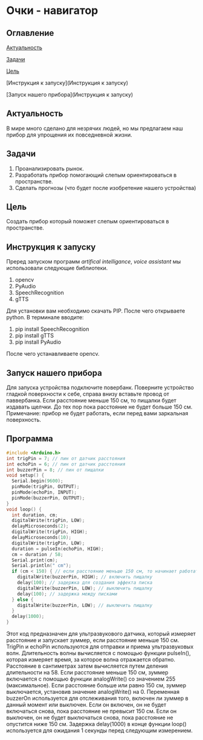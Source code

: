 # Очки - навигатор

## Оглавление
[Актуальность](Актуальность)

[Задачи](Задачи)

[Цель](Цель)

[Инструкция к запуску](Инструкция к запуску)

[Запуск нашего прибора](Инструкция к запуску)

## Актуальность
В мире много сделано для незрячих людей, но мы предлагаем наш прибор для упрощения их повседневной жизни.

## Задачи
1) Проанализировать рынок.
2) Разработать прибор помогающий слепым ориентироваться в пространстве.
3) Сделать прогнозы (что будет после изобретение нашего устройства)

## Цель

Создать прибор который поможет слепым ориентироваться в пространстве. 


## Инструкция к запуску

Преред запуском программ  *artifical intelligance*, *voice assistant* мы использовали следующие библиотеки.
1) opencv
2) PyAudio
3) SpeechRecognition
4) gTTS

Для установки вам необходимо скачать PIP. После чего открываете python. В терминале вводите:
1) pip install SpeechRecognition
2) pip install gTTS
3) pip install PyAudio

После чего устанавливаете opencv.

## Запуск нашего прибора
Для запуска устройства подключите повербанк. Поверните устройство гладкой поверхности к себе, справа внизу вставьте провод от паввербанка. 
Если расстояние меньше 150 см, то пищалки будет издавать щелчки. До тех пор пока расстояние не будет больше 150 см.
Примечание: прибор не будет работать, если перед вами заркальная поверхность.

## Программа
```c++
#include <Arduino.h>
int trigPin = 7; // пин от датчик расстояния 
int echoPin = 6; // пин от датчик расстояния 
int buzzerPin = 8; // пин от пищалки
void setup() {
  Serial.begin(9600);
  pinMode(trigPin, OUTPUT);
  pinMode(echoPin, INPUT);
  pinMode(buzzerPin, OUTPUT); 
}
void loop() {
  int duration, cm;
  digitalWrite(trigPin, LOW);
  delayMicroseconds(2);
  digitalWrite(trigPin, HIGH);
  delayMicroseconds(10);
  digitalWrite(trigPin, LOW);
  duration = pulseIn(echoPin, HIGH);
  cm = duration / 58;
  Serial.print(cm);
  Serial.println(" cm");
  if (cm < 150) { // если расстояние меньше 150 см, то начинает работать пищалка
    digitalWrite(buzzerPin, HIGH); // включить пищалку
    delay(100); // задержка для создания эффекта писка
    digitalWrite(buzzerPin, LOW); // выключить пищалку
    delay(100); // задержка между писками
  } else {
    digitalWrite(buzzerPin, LOW); // выключить пищалку
  }
  delay(1000);
}
```
Этот код предназначен для ультразвукового датчика, который измеряет расстояние и запускает зуммер, если расстояние меньше 150 см. 
TrigPin и echoPin используются для отправки и приема ультразвуковых волн. Длительность волны вычисляется с помощью функции pulseIn(), которая измеряет время, за которое волна отражается обратно. Расстояние в сантиметрах затем вычисляется путем деления длительности на 58.
Если расстояние меньше 150 см, зуммер включается с помощью функции analogWrite() со значением 255 (максимальное). Если расстояние больше или равно 150 см, зуммер выключается, установив значение analogWrite() на 0.
Переменная buzzerOn используется для отслеживания того, включен ли зуммер в данный момент или выключен. Если он включен, он не будет включаться снова, пока расстояние не превысит 150 см. Если он выключен, он не будет выключаться снова, пока расстояние не опустится ниже 150 см.
Задержка delay(1000) в конце функции loop() используется для ожидания 1 секунды перед следующим измерением.
